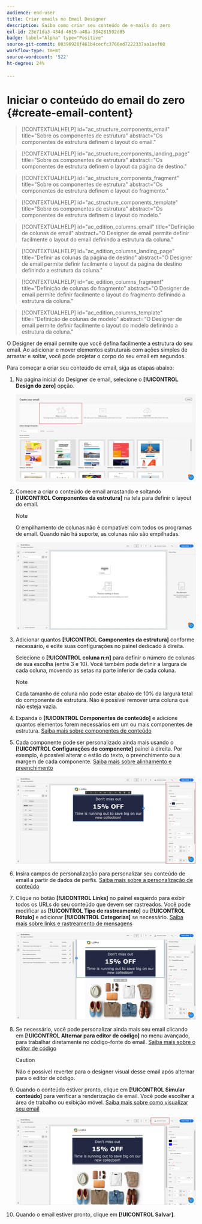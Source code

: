 ```yaml
---
audience: end-user
title: Criar emails no Email Designer
description: Saiba como criar seu conteúdo de e-mails do zero
exl-id: 23e71da3-434d-4619-a48a-334281592d85
badge: label="Alpha" type="Positive"
source-git-commit: 00396926f461b4cecfc3766ed7222337aa1aef60
workflow-type: tm+mt
source-wordcount: '522'
ht-degree: 24%

---
```


# Iniciar o conteúdo do email do zero {#create-email-content}

>[!CONTEXTUALHELP]
>id="ac_structure_components_email"
>title="Sobre os componentes de estrutura"
>abstract="Os componentes de estrutura definem o layout do email."

>[!CONTEXTUALHELP]
>id="ac_structure_components_landing_page"
>title="Sobre os componentes de estrutura"
>abstract="Os componentes de estrutura definem o layout da página de destino."

>[!CONTEXTUALHELP]
>id="ac_structure_components_fragment"
>title="Sobre os componentes de estrutura"
>abstract="Os componentes de estrutura definem o layout do fragmento."

>[!CONTEXTUALHELP]
>id="ac_structure_components_template"
>title="Sobre os componentes de estrutura"
>abstract="Os componentes de estrutura definem o layout do modelo."


>[!CONTEXTUALHELP]
>id="ac_edition_columns_email"
>title="Definição de colunas de email"
>abstract="O Designer de email permite definir facilmente o layout do email definindo a estrutura da coluna."

>[!CONTEXTUALHELP]
>id="ac_edition_columns_landing_page"
>title="Definir as colunas da página de destino"
>abstract="O Designer de email permite definir facilmente o layout da página de destino definindo a estrutura da coluna."

>[!CONTEXTUALHELP]
>id="ac_edition_columns_fragment"
>title="Definição de colunas do fragmento"
>abstract="O Designer de email permite definir facilmente o layout do fragmento definindo a estrutura da coluna."

>[!CONTEXTUALHELP]
>id="ac_edition_columns_template"
>title="Definição de colunas de modelo"
>abstract="O Designer de email permite definir facilmente o layout do modelo definindo a estrutura da coluna."

O Designer de email permite que você defina facilmente a estrutura do seu email. Ao adicionar e mover elementos estruturais com ações simples de arrastar e soltar, você pode projetar o corpo do seu email em segundos.

Para começar a criar seu conteúdo de email, siga as etapas abaixo:

1. Na página inicial do Designer de email, selecione o **[!UICONTROL Design do zero]** opção.

   ![](assets/email_designer.png)

1. Comece a criar o conteúdo de email arrastando e soltando **[!UICONTROL Componentes da estrutura]** na tela para definir o layout do email.

   >[!NOTE]
   >
   >O empilhamento de colunas não é compatível com todos os programas de email. Quando não há suporte, as colunas não são empilhadas.

   <!--Once placed in the email, you cannot move nor remove your components unless there is already a content component or a fragment placed inside. This is not true in AJO - TBC?-->

   ![](assets/email_designer_2.png)

1. Adicionar quantos **[!UICONTROL Componentes da estrutura]** conforme necessário, e edite suas configurações no painel dedicado à direita.

   Selecione o **[!UICONTROL coluna n:n]** para definir o número de colunas de sua escolha (entre 3 e 10). Você também pode definir a largura de cada coluna, movendo as setas na parte inferior de cada coluna.

   >[!NOTE]
   >
   >Cada tamanho de coluna não pode estar abaixo de 10% da largura total do componente de estrutura. Não é possível remover uma coluna que não esteja vazia.

1. Expanda o **[!UICONTROL Componentes de conteúdo]** e adicione quantos elementos forem necessários em um ou mais componentes de estrutura. [Saiba mais sobre componentes de conteúdo](content-components.md)

1. Cada componente pode ser personalizado ainda mais usando o **[!UICONTROL Configurações do componente]** painel à direita. Por exemplo, é possível alterar o estilo do texto, o preenchimento ou a margem de cada componente. [Saiba mais sobre alinhamento e preenchimento](alignment-and-padding.md)

   ![](assets/email_designer_5.png)

1. Insira campos de personalização para personalizar seu conteúdo de email a partir de dados de perfis. [Saiba mais sobre a personalização de conteúdo](../personalization/personalize.md)

1. Clique no botão **[!UICONTROL Links]** no painel esquerdo para exibir todos os URLs do seu conteúdo que devem ser rastreados. Você pode modificar as **[!UICONTROL Tipo de rastreamento]** ou **[!UICONTROL Rótulo]** e adicionar **[!UICONTROL Categorias]** se necessário. [Saiba mais sobre links e rastreamento de mensagens](message-tracking.md)

   ![](assets/email_designer_7.png)

1. Se necessário, você pode personalizar ainda mais seu email clicando em **[!UICONTROL Alternar para editor de código]** no menu avançado, para trabalhar diretamente no código-fonte do email. [Saiba mais sobre o editor de código](code-content.md)

   >[!CAUTION]
   >
   >Não é possível reverter para o designer visual desse email após alternar para o editor de código.

1. Quando o conteúdo estiver pronto, clique em **[!UICONTROL Simular conteúdo]** para verificar a renderização de email. Você pode escolher a área de trabalho ou exibição móvel. [Saiba mais sobre como visualizar seu email](../preview-test/preview-test.md)

   ![](assets/email_designer_28.png)

1. Quando o email estiver pronto, clique em **[!UICONTROL Salvar]**.

